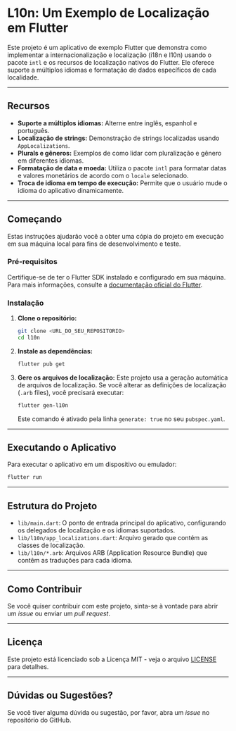# L10n: Um Exemplo de Localização em Flutter

Este projeto é um aplicativo de exemplo Flutter que demonstra como implementar a internacionalização e localização (i18n e l10n) usando o pacote `intl` e os recursos de localização nativos do Flutter. Ele oferece suporte a múltiplos idiomas e formatação de dados específicos de cada localidade.

---

## Recursos

* **Suporte a múltiplos idiomas:** Alterne entre inglês, espanhol e português.
* **Localização de strings:** Demonstração de strings localizadas usando `AppLocalizations`.
* **Plurals e gêneros:** Exemplos de como lidar com pluralização e gênero em diferentes idiomas.
* **Formatação de data e moeda:** Utiliza o pacote `intl` para formatar datas e valores monetários de acordo com o `locale` selecionado.
* **Troca de idioma em tempo de execução:** Permite que o usuário mude o idioma do aplicativo dinamicamente.

---

## Começando

Estas instruções ajudarão você a obter uma cópia do projeto em execução em sua máquina local para fins de desenvolvimento e teste.

### Pré-requisitos

Certifique-se de ter o Flutter SDK instalado e configurado em sua máquina. Para mais informações, consulte a [documentação oficial do Flutter](https://flutter.dev/docs/get-started/install).

### Instalação

1.  **Clone o repositório:**
    ```bash
    git clone <URL_DO_SEU_REPOSITORIO>
    cd l10n
    ```
2.  **Instale as dependências:**
    ```bash
    flutter pub get
    ```
3.  **Gere os arquivos de localização:**
    Este projeto usa a geração automática de arquivos de localização. Se você alterar as definições de localização (`.arb` files), você precisará executar:
    ```bash
    flutter gen-l10n
    ```
    Este comando é ativado pela linha `generate: true` no seu `pubspec.yaml`.

---

## Executando o Aplicativo

Para executar o aplicativo em um dispositivo ou emulador:

```bash
flutter run
```
---

## Estrutura do Projeto

* `lib/main.dart`: O ponto de entrada principal do aplicativo, configurando os delegados de localização e os idiomas suportados.
* `lib/l10n/app_localizations.dart`: Arquivo gerado que contém as classes de localização.
* `lib/l10n/*.arb`: Arquivos ARB (Application Resource Bundle) que contêm as traduções para cada idioma.

---

## Como Contribuir

Se você quiser contribuir com este projeto, sinta-se à vontade para abrir um *issue* ou enviar um *pull request*.

---

## Licença

Este projeto está licenciado sob a Licença MIT - veja o arquivo [LICENSE](LICENSE) para detalhes.

---

## Dúvidas ou Sugestões?

Se você tiver alguma dúvida ou sugestão, por favor, abra um *issue* no repositório do GitHub.